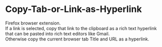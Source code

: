 # Copy-Tab-or-Link-as-Hyperlink
Firefox browser extension.   
If a link is selected, copy that link to the clipboard as a rich text hyperlink that can be pasted into rich text editors like Gmail.  
Otherwise copy the current browser tab Title and URL as a hyperlink.
